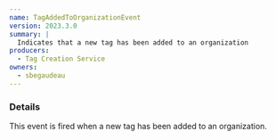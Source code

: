 ```yaml
---
name: TagAddedToOrganizationEvent
version: 2023.3.0
summary: |
  Indicates that a new tag has been added to an organization
producers:
  - Tag Creation Service
owners:
  - sbegaudeau
---
```


### Details

This event is fired when a new tag has been added to an organization.

<NodeGraph title="Consumer / Producer Diagram" />